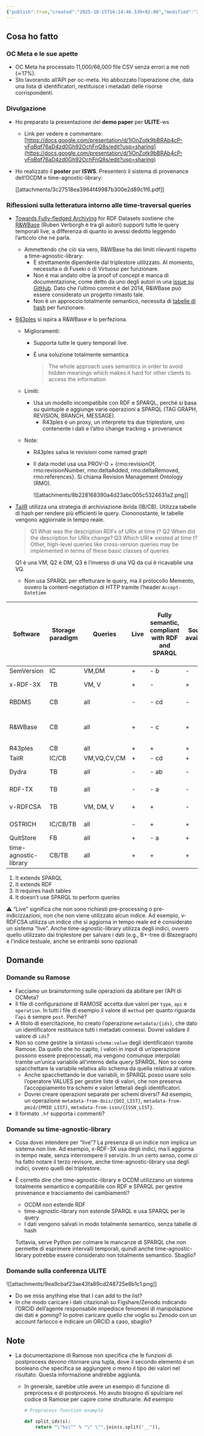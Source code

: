 ```yaml
---
{"publish":true,"created":"2025-10-15T16:14:46.539+02:00","modified":"2022-06-21T12:00:00.000+02:00","cssclasses":""}
---
```



## Cosa ho fatto

### OC Meta e le sue apette

- OC Meta ha processato 11,000/66,000 file CSV senza errori a me noti (≃17%).
- Sto lavorando all’API per oc-meta. Ho abbozzato l’operazione che, data una lista di identificatori, restituisce i metadati delle risorse corrispondenti.

### Divulgazione

- Ho preparato la presentazione del **demo paper** per **ULITE**-ws
    - Link per vedere e commentare: [https://docs.google.com/presentation/d/1jOnZotk9bBRAb4cP-vFqBqf76aD4zd0Gh92OchFnQ8s/edit?usp=sharing](https://docs.google.com/presentation/d/1jOnZotk9bBRAb4cP-vFqBqf76aD4zd0Gh92OchFnQ8s/edit?usp=sharing)
- Ho realizzato il **poster** per **ISWS**. Presenterò il sistema di provenance dell’OCDM e time-agnostic-library:
    
    [[attachments/3c27518ea3964f49987b300e2d89c1f6.pdf]]
    

### Riflessioni sulla letteratura intorno alle time-traversal queries

- [Towards Fully-fledged Archiving](http://www.semantic-web-journal.net/system/files/swj2700.pdf) for RDF Datasets sostiene che [R&WBase](http://ceur-ws.org/Vol-996/papers/ldow2013-paper-01.pdf) (Ruben Verborgh è tra gli autori) supporti tutte le query temporali live, a differenza di quanto io avessi dedotto leggendo l’articolo che ne parla.
    - Ammettendo che ciò sia vero, R&WBase ha dei limiti rilevanti rispetto a time-agnostic-library:
        - È strettamente dipendente dal triplestore utilizzato. Al momento, necessita o di Fuseki o di Virtuoso per funzionare.
        - Non è mai andato oltre la proof of concept e manca di documentazione, come detto da uno degli autori in una [issue su GitHub](https://github.com/rawbase/rawbase-server/issues/5). Dato che l’ultimo commit è del 2014, R&WBase può essere considerato un progetto rimasto tale.
        - Non è un approccio totalmente semantico, necessita di [tabelle di hash](http://ceur-ws.org/Vol-1215/paper-03.pdf) per funzionare.
- [R43ples](http://ceur-ws.org/Vol-1215/paper-03.pdf) si ispira a R&WBase e lo perfeziona.
    - Miglioramenti:
        - Supporta tutte le query temporali live.
        - È una soluzione totalmente semantica
            
            > The whole approach uses semantics in order to avoid hidden
            meanings which makes it hard for other clients to access the
            information
            > 
    - Limiti:
        - Usa un modello incompatibile con RDF e SPARQL, perché si basa su quintuple e aggiunge varie operazioni a SPARQL (TAG GRAPH, REVISION, BRANCH, MESSAGE).
            - R43ples è un proxy, un interprete tra due triplestore, uno contenente i dati e l’altro change tracking + provenance
                
    - Note:
        - R43ples salva le revisioni come named graph
        - Il data model usa usa PROV-O + {rmo:revisionOf, rmo:revisionNumber, rmo:deltaAdded, rmo:deltaRemoved, rmo:references}. Si chiama Revision Management Ontology (RMO).
            
            ![[attachments/8b228168390a4d23abc005c5324631a2.png]]
            

- [TailR](https://hpi.de/fileadmin/user_upload/fachgebiete/meinel/Semantic-Technologies/paper/2015Meinhard-SEMANTICS.pdf) utilizza una strategia di archiviazione ibrida (IB/CB). Utilizza tabelle di hash per rendere più efficienti le query. Ciononostante, le tabelle vengono aggiornate in tempo reale.
    
    > Q1 What was the description RDFx of URIx at time t?
    Q2 When did the description for URIx change?
    Q3 Which URI∗ existed at time t?Other, high-level queries like cross-version queries may be
    implemented in terms of these basic classes of queries
    > 
    
    Q1 è una VM, Q2 è DM, Q3 è l’inverso di una VQ da cui è ricavabile una VQ.
    
    - Non usa SPARQL per effetturare le query, ma il protocollo Memento, ovvero la content-negotiation di HTTP tramite l’header `Accept-Datetime`

| **Software** | **Storage paradigm** | **Queries** | **Live** | Fully semantic, compliant with RDF and SPARQL | **Source available** | Year (serve solo a me per mettere in ordine i software) | Strategia | Database-agnostic |
| --- | --- | --- | --- | --- | --- | --- | --- | --- |
| SemVersion | IC | VM,DM | + | - b | - | 2005 | Middleware | + |
| x-RDF-3X | TB | VM, V | + | - | + | 2010 | Custom database | - |
| RBDMS | CB | all | - | - cd | - | 2012 | Relational database | - |
| R&WBase | CB | all | + | - c | + | 2013 | Middleware (only for Fuseki and Virtuoso) | - |
| R43ples | CB | all | + | + | + | 2014 | Middleware | - |
| TailR | IC/CB | VM,VQ,CV,CM | + | - cd | + | 2015 | Middleware | + |
| Dydra | TB | all | - | - ab | - | 2016 | Custom database | - |
| RDF-TX | TB | all | - | - a | - | 2016 | Custom database | - |
| v-RDFCSA | TB | VM, DM, V | + | + | - | 2016 | Custom database | - |
| OSTRICH | IC/CB/TB | all | - | + | + | 2018 | Custom database | - |
| QuitStore | FB | all | + | - a | + | 2019 | Middleware  | - |
| time-agnostic-library | CB/TB | all | + | + | + | 2022 | Middleware | + |
1. It extends SPARQL
2. It extends RDF
3. It requires hash tables
4. It doesn’t use SPARQL to perform queries

<aside>
⚠️ “Live” significa che non sono richiesti pre-processing o pre-indicizzazioni, non che non viene utilizzato alcun indice. Ad esempio, v-RDFCSA utilizza un indice che si aggiorna in tempo reale ed è considerato un sistema “live”. Anche time-agnostic-library utilizza degli indici, ovvero quello utilizzato dai triplestore per salvare i dati (e.g., B+-tree di Blazegraph) e l’indice testuale, anche se entrambi sono opzionali

</aside>

## Domande

### Domande su Ramose

- Facciamo un brainstorming sulle operazioni da abilitare per l’API di OCMeta?
- Il file di configurazione di RAMOSE accetta due valori per `type`, `api` e `operation`. In tutti i file di esempio il valore di `method` per quanto riguarda l’`api` è sempre `post`. Perché?
- A titolo di esercitazione, ho creato l’operazione `metadata/{ids}`, che dato un identificatore restituisce tutti i metadati connessi. Dovrei validare il valore di `ids`?
- Non so come gestire la sintassi `schema:value` degli identificatori tramite Ramose. Da quello che ho capito, i valori in input di un’operazione possono essere preprocessati, ma vengono comunque interpolati tramite un’unica variabile all’interno della query SPARQL. Non so come spacchettare la variabile relativa allo schema da quella relativa al valore.
    - Anche spacchettando le due variabili, in SPARQL posso usare solo l’operatore VALUES per gestire liste di valori, che non preserva l’accoppiamento tra schemi e valori letterali degli identificatori.
    - Dovrei creare operazioni separate per schemi diversi? Ad esempio, un operazione `metadata-from-dois/{DOI_LIST}`, `metadata-from-pmid/{PMID_LIST}`, `metadata-from-issn/{ISSN_LIST}`.
- Il formato `.hf` supporta i commenti?

### Domande su time-agnostic-library

- Cosa dovei intendere per “live”? La presenza di un indice non implica un sistema non live. Ad esempio, x-RDF-3X usa degli indici, ma li aggiorna in tempo reale, senza interrompere il servizio. In un certo senso, come ci ha fatto notare il terzo revisore, anche time-agnostic-library usa degli indici, ovvero quelli dei triplestore.
- È corretto dire che time-agnostic-library e OCDM utilizzano un sistema totalmente semantico e compatibile con RDF e SPARQL per gestire provenance e tracciamento dei cambiamenti?
    - OCDM non estende RDF
    - time-agnostic-library non estende SPARQL e usa SPARQL per le query
    - I dati vengono salvati in modo totalmente semantico, senza tabelle di hash
    
    Tuttavia, serve Python per colmare le mancanze di SPARQL che non permette di esprimere intervalli temporali, quindi anche time-agnostic-library potrebbe essere considerato non totalmente semantico. Sbaglio?
    

### Domande sulla conferenza ULITE

![[attachments/9ea9cbaf23ae43fa89cd248725e8b1c1.png]]

- Do we miss anything else that I can add to the list?
- In che modo caricare i dati citazionali su Figshare/Zenodo indicando l’ORCID dell’agente responsabile impedisce fenomeni di manipolazione dei dati e *gaming*? Io potrei caricare quello che voglio su Zenodo con un account farlocco e indicare un ORCID a caso, sbaglio?

## Note

- La documentazione di Ramose non specifica che le funzioni di postprocess devono ritornare una tupla, dove il secondo elemento è un booleano che specifica se aggiungere o meno il tipo dei valori nel risultato. Questa informazione andrebbe aggiunta.
    - In generale, sarebbe utile avere un esempio di funzione di preprocess e di postprocess. Ho avuto bisogno di spulciare nel codice di Ramose per capire come strutturarle. Ad esempio
        
        ```python
        # Preprocess function example
        
        def split_ids(s):
            return "\"%s\"" % "\" \"".join(s.split("__")),
        ```